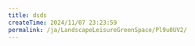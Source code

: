 ```yaml
---
title: dsds
createTime: 2024/11/07 23:23:59
permalink: /ja/LandscapeLeisureGreenSpace/Pl9u0UV2/
---
```

